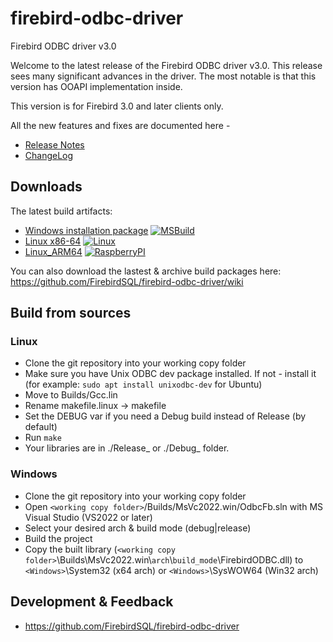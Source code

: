 # firebird-odbc-driver

Firebird ODBC driver v3.0

Welcome to the latest release of the Firebird ODBC driver v3.0. This release
sees many significant advances in the driver.
The most notable is that this version has OOAPI implementation inside.

This version is for Firebird 3.0 and later clients only.

All the new features and fixes are documented here - 
* [Release Notes](https://html-preview.github.io/?url=https://github.com/FirebirdSQL/firebird-odbc-driver/blob/master/Install/ReleaseNotes_v3.0.html)
* [ChangeLog](https://raw.githubusercontent.com/FirebirdSQL/firebird-odbc-driver/master/ChangeLog_v3.0)

## Downloads
The latest build artifacts:
* [Windows installation package](https://github.com/user-attachments/files/19207749/win_installers.zip) [![MSBuild](https://github.com/FirebirdSQL/firebird-odbc-driver/actions/workflows/msbuild.yml/badge.svg)](https://github.com/FirebirdSQL/firebird-odbc-driver/actions/workflows/msbuild.yml)
* [Linux x86-64](https://github.com/user-attachments/files/19207739/linux_libs.zip) [![Linux](https://github.com/FirebirdSQL/firebird-odbc-driver/actions/workflows/linux.yml/badge.svg)](https://github.com/FirebirdSQL/firebird-odbc-driver/actions/workflows/linux.yml)
* [Linux_ARM64](https://github.com/user-attachments/files/19210460/linux_arm64_libs.zip) [![RaspberryPI](https://github.com/FirebirdSQL/firebird-odbc-driver/actions/workflows/rpi_arm64.yml/badge.svg)](https://github.com/FirebirdSQL/firebird-odbc-driver/actions/workflows/rpi_arm64.yml)

You can also download the lastest & archive build packages here: https://github.com/FirebirdSQL/firebird-odbc-driver/wiki


## Build from sources

### Linux
* Clone the git repository into your working copy folder
* Make sure you have Unix ODBC dev package installed. If not - install it (for example: `sudo apt install unixodbc-dev` for Ubuntu)
* Move to Builds/Gcc.lin
* Rename makefile.linux -> makefile
* Set the DEBUG var if you need a Debug build instead of Release (by default)
* Run `make`
* Your libraries are in ./Release_<arch> or ./Debug_<arch> folder.

### Windows
* Clone the git repository into your working copy folder
* Open `<working copy folder>`/Builds/MsVc2022.win/OdbcFb.sln with MS Visual Studio (VS2022 or later)
* Select your desired arch & build mode (debug|release)
* Build the project
* Copy the built library (`<working copy folder>`\Builds\MsVc2022.win\\`arch`\\`build_mode`\FirebirdODBC.dll) to `<Windows>`\System32 (x64 arch) or `<Windows>`\SysWOW64 (Win32 arch)

## Development & Feedback

- https://github.com/FirebirdSQL/firebird-odbc-driver

